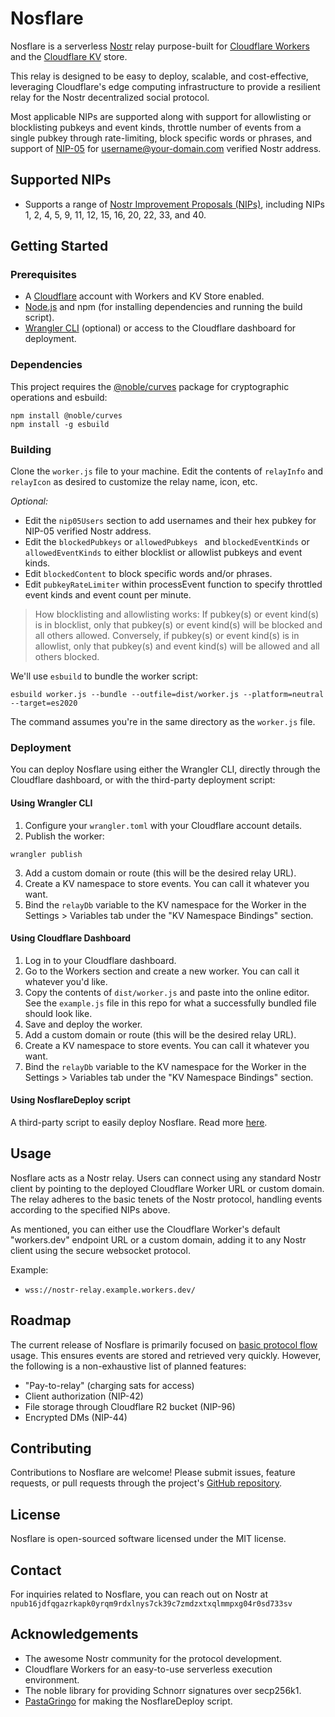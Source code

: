 # Nosflare

Nosflare is a serverless [Nostr](https://github.com/fiatjaf/nostr) relay purpose-built for [Cloudflare Workers](https://workers.cloudflare.com/) and the [Cloudflare KV](https://www.cloudflare.com/products/workers-kv/) store. 

This relay is designed to be easy to deploy, scalable, and cost-effective, leveraging Cloudflare's edge computing infrastructure to provide a resilient relay for the Nostr decentralized social  protocol.

Most applicable NIPs are supported along with support for allowlisting or blocklisting pubkeys and event kinds, throttle number of events from a single pubkey through rate-limiting, block specific words or phrases, and support of [NIP-05](https://github.com/nostr-protocol/nips/blob/master/05.md) for username@your-domain.com verified Nostr address.

## Supported NIPs

- Supports a range of [Nostr Improvement Proposals (NIPs)](https://github.com/fiatjaf/nostr/tree/master/nips), including NIPs 1, 2, 4, 5, 9, 11, 12, 15, 16, 20, 22, 33, and 40.

## Getting Started

### Prerequisites

- A [Cloudflare](https://www.cloudflare.com/plans/) account with Workers and KV Store enabled.
- [Node.js](https://nodejs.org/) and npm (for installing dependencies and running the build script).
- [Wrangler CLI](https://developers.cloudflare.com/workers/cli-wrangler/install-update) (optional) or access to the Cloudflare dashboard for deployment.

### Dependencies

This project requires the [@noble/curves](https://github.com/paulmillr/noble-curves) package for cryptographic operations and esbuild:

```
npm install @noble/curves
npm install -g esbuild
```

### Building

Clone the `worker.js` file to your machine. Edit the contents of `relayInfo` and `relayIcon` as desired to customize the relay name, icon, etc.
 
*Optional:*
- Edit the `nip05Users` section to add usernames and their hex pubkey for NIP-05 verified Nostr address.
- Edit the `blockedPubkeys` or `allowedPubkeys ` and `blockedEventKinds` or `allowedEventKinds` to either blocklist or allowlist pubkeys and event kinds.
- Edit `blockedContent` to block specific words and/or phrases.
- Edit `pubkeyRateLimiter` within processEvent function to specify throttled event kinds and event count per minute.

> How blocklisting and allowlisting works: If pubkey(s) or event kind(s) is in blocklist, only that pubkey(s) or event kind(s) will be blocked and all others allowed. Conversely, if pubkey(s) or event kind(s) is in allowlist, only that pubkey(s) and event kind(s) will be allowed and all others blocked.

We'll use `esbuild` to bundle the worker script:

```
esbuild worker.js --bundle --outfile=dist/worker.js --platform=neutral --target=es2020
```

The command assumes you're in the same directory as the `worker.js` file.

### Deployment

You can deploy Nosflare using either the Wrangler CLI, directly through the Cloudflare dashboard, or with the third-party deployment script:

#### Using Wrangler CLI

1. Configure your `wrangler.toml` with your Cloudflare account details.
2. Publish the worker:

```
wrangler publish
```
3. Add a custom domain or route (this will be the desired relay URL).
4. Create a KV namespace to store events. You can call it whatever you want.
5. Bind the `relayDb` variable to the KV namespace for the Worker in the Settings > Variables tab under the "KV Namespace Bindings" section.

#### Using Cloudflare Dashboard

1. Log in to your Cloudflare dashboard.
2. Go to the Workers section and create a new worker. You can call it whatever you'd like.
3. Copy the contents of `dist/worker.js` and paste into the online editor. See the `example.js` file in this repo for what a successfully bundled file should look like.
4. Save and deploy the worker.
5. Add a custom domain or route (this will be the desired relay URL).
6. Create a KV namespace to store events. You can call it whatever you want.
7. Bind the `relayDb` variable to the KV namespace for the Worker in the Settings > Variables tab under the "KV Namespace Bindings" section.

#### Using NosflareDeploy script

A third-party script to easily deploy Nosflare. Read more [here](https://github.com/PastaGringo/NosflareDeploy). 

## Usage

Nosflare acts as a Nostr relay. Users can connect using any standard Nostr client by pointing to the deployed Cloudflare Worker URL or custom domain. The relay adheres to the basic tenets of the Nostr protocol, handling events according to the specified NIPs above.

As mentioned, you can either use the Cloudflare Worker's default "workers.dev" endpoint URL or a custom domain, adding it to any Nostr client using the secure websocket protocol.

Example:

- `wss://nostr-relay.example.workers.dev/`

## Roadmap

The current release of Nosflare is primarily focused on [basic protocol flow](https://github.com/nostr-protocol/nips/blob/master/01.md) usage. This ensures events are stored and retrieved very quickly. However, the following is a non-exhaustive list of planned features:

- "Pay-to-relay" (charging sats for access)
- Client authorization (NIP-42)
- File storage through Cloudflare R2 bucket (NIP-96)
- Encrypted DMs (NIP-44)

## Contributing

Contributions to Nosflare are welcome! Please submit issues, feature requests, or pull requests through the project's [GitHub repository](https://github.com/Spl0itable/nosflare).

## License

Nosflare is open-sourced software licensed under the MIT license.

## Contact

For inquiries related to Nosflare, you can reach out on Nostr at `npub16jdfqgazrkapk0yrqm9rdxlnys7ck39c7zmdzxtxqlmmpxg04r0sd733sv`

## Acknowledgements

- The awesome Nostr community for the protocol development.
- Cloudflare Workers for an easy-to-use serverless execution environment.
- The noble library for providing Schnorr signatures over secp256k1.
- [PastaGringo](https://github.com/PastaGringo) for making the NosflareDeploy script.